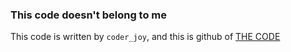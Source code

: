 ### This code doesn't belong to me

This code is written by `coder_joy`, and this is github of [THE CODE](https://github.com/coder-Joy/Learning_C)
